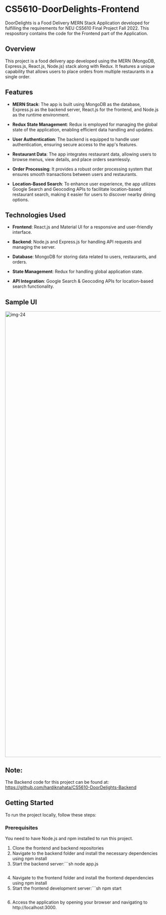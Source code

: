 # CS5610-DoorDelights-Frontend
DoorDelights is a Food Delivery MERN Stack Application developed for fulfilling the requirements for NEU CS5610 Final Project Fall 2022.
This respository contains the code for the Frontend part of the Application.

## Overview

This project is a food delivery app developed using the MERN (MongoDB, Express.js, React.js, Node.js) stack along with Redux. It features a unique capability that allows users to place orders from multiple restaurants in a single order.

## Features

- **MERN Stack**: The app is built using MongoDB as the database, Express.js as the backend server, React.js for the frontend, and Node.js as the runtime environment.

- **Redux State Management**: Redux is employed for managing the global state of the application, enabling efficient data handling and updates.

- **User Authentication**: The backend is equipped to handle user authentication, ensuring secure access to the app's features.

- **Restaurant Data**: The app integrates restaurant data, allowing users to browse menus, view details, and place orders seamlessly.

- **Order Processing**: It provides a robust order processing system that ensures smooth transactions between users and restaurants.

- **Location-Based Search**: To enhance user experience, the app utilizes Google Search and Geocoding APIs to facilitate location-based restaurant search, making it easier for users to discover nearby dining options.

## Technologies Used

- **Frontend**: React.js and Material UI for a responsive and user-friendly interface.

- **Backend**: Node.js and Express.js for handling API requests and managing the server.

- **Database**: MongoDB for storing data related to users, restaurants, and orders.

- **State Management**: Redux for handling global application state.

- **API Integration**: Google Search & Geocoding APIs for location-based search functionality.

## Sample UI 

<img width="1440" alt="img-24" src="https://github.com/hardiknahata/CS5610-DoorDelights-Frontend/assets/44176224/80e084e6-16a0-49e4-9212-dd97f488d586">

## Note: 

The Backend code for this project can be found at: https://github.com/hardiknahata/CS5610-DoorDelights-Backend

## Getting Started

To run the project locally, follow these steps:

### Prerequisites
You need to have Node.js and npm installed to run this project.

1. Clone the frontend and backend repositories
2. Navigate to the backend folder and install the necessary dependencies using npm install
3. Start the backend server:```sh
   node app.js
   ```
4. Navigate to the frontend folder and install the frontend dependencies using npm install
5. Start the frontend development server:```sh
   npm start
   ```
6. Access the application by opening your browser and navigating to http://localhost:3000.
   


